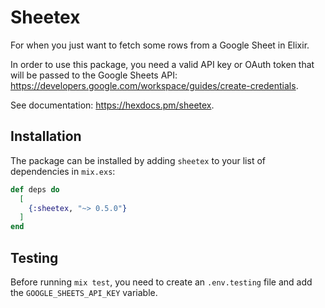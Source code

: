 # Sheetex

For when you just want to fetch some rows from a Google Sheet in Elixir.

In order to use this package, you need a valid API key or OAuth token that will be passed to the Google Sheets API: <https://developers.google.com/workspace/guides/create-credentials>.

See documentation: <https://hexdocs.pm/sheetex>.

## Installation

The package can be installed by adding `sheetex` to your list of dependencies in `mix.exs`:

```elixir
def deps do
  [
    {:sheetex, "~> 0.5.0"}
  ]
end
```

## Testing

Before running `mix test`, you need to create an `.env.testing` file and add the `GOOGLE_SHEETS_API_KEY` variable.
